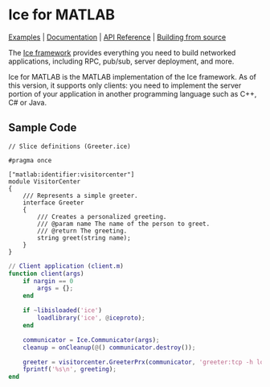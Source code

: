 # Ice for MATLAB

[Examples] | [Documentation] | [API Reference] | [Building from source]

The [Ice framework] provides everything you need to build networked applications,
including RPC, pub/sub, server deployment, and more.

Ice for MATLAB is the MATLAB implementation of the Ice framework. As of this version, it
supports only clients: you need to implement the server portion of your application in
another programming language such as C++, C# or Java.

## Sample Code

```slice
// Slice definitions (Greeter.ice)

#pragma once

["matlab:identifier:visitorcenter"]
module VisitorCenter
{
    /// Represents a simple greeter.
    interface Greeter
    {
        /// Creates a personalized greeting.
        /// @param name The name of the person to greet.
        /// @return The greeting.
        string greet(string name);
    }
}
```

```matlab
// Client application (client.m)
function client(args)
    if nargin == 0
        args = {};
    end

    if ~libisloaded('ice')
        loadlibrary('ice', @iceproto);
    end

    communicator = Ice.Communicator(args);
    cleanup = onCleanup(@() communicator.destroy());

    greeter = visitorcenter.GreeterPrx(communicator, 'greeter:tcp -h localhost -p 4061');
    fprintf('%s\n', greeting);
end
```

[Examples]: https://github.com/zeroc-ice/ice-demos/tree/main/matlab
[Documentation]: https://doc.zeroc.com/ice/3.7
[API Reference]: https://code.zeroc.com
[Building from source]: ./BUILDING.md
[Ice framework]: https://github.com/zeroc-ice/ice
